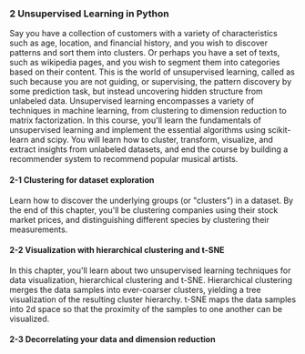 ### 2 Unsupervised Learning in Python
Say you have a collection of customers with a variety of characteristics such as age, location, and financial history, and you wish to discover patterns and sort them into clusters. Or perhaps you have a set of texts, such as wikipedia pages, and you wish to segment them into categories based on their content. This is the world of unsupervised learning, called as such because you are not guiding, or supervising, the pattern discovery by some prediction task, but instead uncovering hidden structure from unlabeled data. Unsupervised learning encompasses a variety of techniques in machine learning, from clustering to dimension reduction to matrix factorization. In this course, you'll learn the fundamentals of unsupervised learning and implement the essential algorithms using scikit-learn and scipy. You will learn how to cluster, transform, visualize, and extract insights from unlabeled datasets, and end the course by building a recommender system to recommend popular musical artists.



#### 2-1 Clustering for dataset exploration
Learn how to discover the underlying groups (or "clusters") in a dataset. By the end of this chapter, you'll be clustering companies using their stock market prices, and distinguishing different species by clustering their measurements.

#### 2-2 Visualization with hierarchical clustering and t-SNE
In this chapter, you'll learn about two unsupervised learning techniques for data visualization, hierarchical clustering and t-SNE. Hierarchical clustering merges the data samples into ever-coarser clusters, yielding a tree visualization of the resulting cluster hierarchy. t-SNE maps the data samples into 2d space so that the proximity of the samples to one another can be visualized.

#### 2-3 Decorrelating your data and dimension reduction
